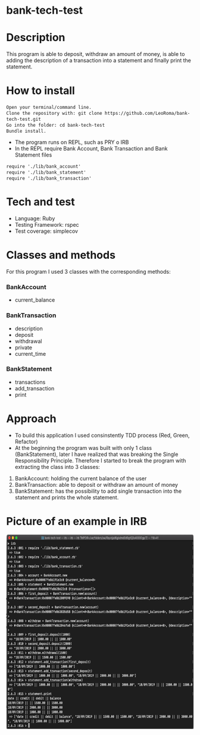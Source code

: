 # bank-tech-test

# Description

This program is able to deposit, withdraw an amount of money, is able to adding the description of a transaction into a statement and finally print the statement.

# How to install

```
Open your terminal/command line.
Clone the repository with: git clone https://github.com/LeoRoma/bank-tech-test.git
Go into the folder: cd bank-tech-test
Bundle install.
```
- The program runs on REPL, such as PRY o IRB
- In the REPL require Bank Account, Bank Transaction and Bank Statement files

```
require './lib/bank_account'
require './lib/bank_statement'
require './lib/bank_transaction'
```

# Tech and test

- Language: Ruby
- Testing Framework: rspec
- Test coverage: simplecov

# Classes and methods

For this program I used 3 classes with the corresponding methods:

### BankAccount
- current_balance

### BankTransaction
- description
- deposit
- withdrawal
- private
- current_time  

### BankStatement
- transactions
- add_transaction
- print

# Approach

- To build this application I used consinstently TDD process (Red, Green, Refactor)
- At the beginning the program was built with only 1 class (BankStatement), later I have realized that was breaking the Single Responsibility Principle. Therefore I started to break the program with extracting the class into 3 classes:

1. BankAccount: holding the current balance of the user
2. BankTransaction: able to deposit or withdraw an amount of money
3. BankStatement: has the possibility to add single transaction into the statement and prints the whole statement.

# Picture of an example in IRB

<img src="./images/Screenshot 2019-09-18 at 10.36.47.png" width="786" height="522">
